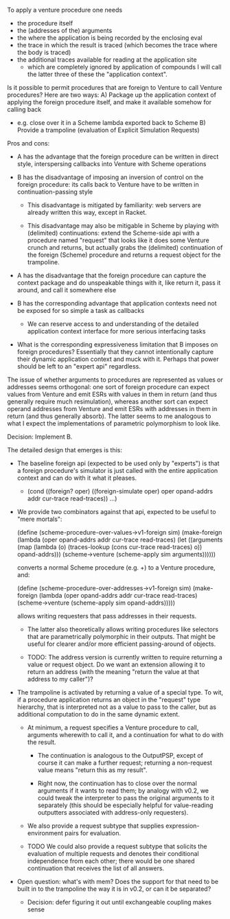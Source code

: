 To apply a venture procedure one needs
- the procedure itself
- the (addresses of the) arguments
- the where the application is being recorded by the enclosing eval
- the trace in which the result is traced (which becomes the trace
  where the body is traced)
- the additional traces available for reading at the application site
    - which are completely ignored by application of compounds
I will call the latter three of these the "application context".

Is it possible to permit procedures that are foreign to Venture to
call Venture procedures?  Here are two ways:
A) Package up the application context of applying the foreign procedure
   itself, and make it available somehow for calling back
   - e.g. close over it in a Scheme lambda exported back to Scheme
B) Provide a trampoline (evaluation of Explicit Simulation Requests)

Pros and cons:

- A has the advantage that the foreign procedure can be written in
  direct style, interspersing callbacks into Venture with Scheme
  operations

- B has the disadvantage of imposing an inversion of control on the
  foreign procedure: its calls back to Venture have to be written in
  continuation-passing style

    - This disadvantage is mitigated by familiarity: web servers are
      already written this way, except in Racket.

    - This disadvantage may also be mitigable in Scheme by playing with
      (delimited) continuations: extend the Scheme-side api with a
      procedure named "request" that looks like it does some Venture
      crunch and returns, but actually grabs the (delimited)
      continuation of the foreign (Scheme) procedure and returns a
      request object for the trampoline.

- A has the disadvantage that the foreign procedure can capture the
  context package and do unspeakable things with it, like return it,
  pass it around, and call it somewhere else

- B has the corresponding advantage that application contexts need not
  be exposed for so simple a task as callbacks

    - We can reserve access to and understanding of the detailed
      application context interface for more serious interfacing tasks

- What is the corresponding expressiveness limitation that B imposes
  on foreign procedures?  Essentially that they cannot intentionally
  capture their dynamic application context and muck with it.  Perhaps
  that power should be left to an "expert api" regardless.

The issue of whether arguments to procedures are represented as values
or addresses seems orthogonal: one sort of foreign procedure can
expect values from Venture and emit ESRs with values in them in return
(and thus generally require much resimulation), whereas another sort
can expect operand addresses from Venture and emit ESRs with addresses
in them in return (and thus generally absorb).  The latter seems to me
analogous to what I expect the implementations of parametric
polymorphism to look like.

Decision: Implement B.

The detailed design that emerges is this:

- The baseline foreign api (expected to be used only by "experts") is
  that a foreign procedure's simulator is just called with the entire
  application context and can do with it what it pleases.

    - (cond ((foreign? oper)
             ((foreign-simulate oper) oper opand-addrs addr cur-trace read-traces))
            ...)

- We provide two combinators against that api, expected to be useful
  to "mere mortals":

    (define (scheme-procedure-over-values->v1-foreign sim)
      (make-foreign
       (lambda (oper opand-addrs addr cur-trace read-traces)
         (let ((arguments (map (lambda (o)
                                 (traces-lookup (cons cur-trace read-traces) o))
                               opand-addrs)))
           (scheme->venture (scheme-apply sim arguments))))))

  converts a normal Scheme procedure (e.g. +) to a Venture procedure,
  and:

    (define (scheme-procedure-over-addresses->v1-foreign sim)
      (make-foreign
       (lambda (oper opand-addrs addr cur-trace read-traces)
         (scheme->venture (scheme-apply sim opand-addrs)))))

  allows writing requesters that pass addresses in their requests.

    - The latter also theoretically allows writing procedures like
      selectors that are parametrically polymorphic in their outputs.
      That might be useful for clearer and/or more efficient
      passing-around of objects.

    - TODO: The address version is currently written to require
      returning a value or request object.  Do we want an extension
      allowing it to return an address (with the meaning "return the
      value at that address to my caller")?

- The trampoline is activated by returning a value of a special type.
  To wit, if a procedure application returns an object in the
  "request" type hierarchy, that is interpreted not as a value to pass
  to the caller, but as additional computation to do in the same
  dynamic extent.

    - At minimum, a request specifies a Venture procedure to call,
      arguments wherewith to call it, and a continuation for what to do
      with the result.

        - The continuation is analogous to the OutputPSP, except of course
          it can make a further request; returning a non-request value
          means "return this as my result".

        - Right now, the continuation has to close over the normal
          arguments if it wants to read them; by analogy with v0.2, we
          could tweak the interpreter to pass the original arguments
          to it separately (this should be especially helpful for
          value-reading outputters associated with address-only
          requesters).

    - We also provide a request subtype that supplies
      expression-environment pairs for evaluation.

    - TODO We could also provide a request subtype that solicits the
      evaluation of multiple requests and denotes their conditional
      independence from each other; there would be one shared
      continuation that receives the list of all answers.

- Open question: what's with mem?  Does the support for that need to
  be built in to the trampoline the way it is in v0.2, or can it be
  separated?

    - Decision: defer figuring it out until exchangeable coupling makes
      sense
